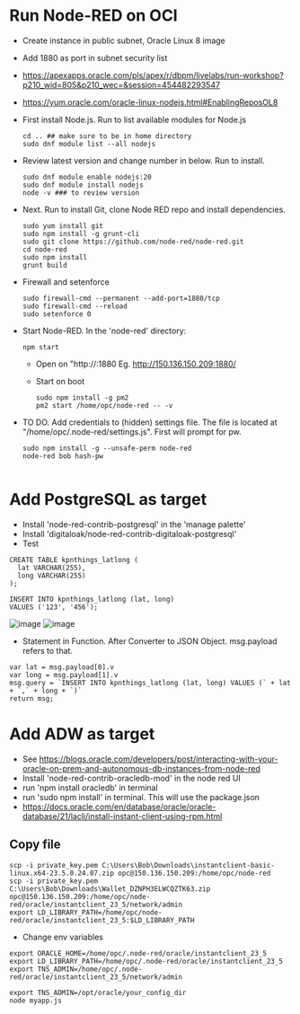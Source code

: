 # Run Node-RED on OCI

- Create instance in public subnet, Oracle Linux 8 image
- Add 1880 as port in subnet security list
- https://apexapps.oracle.com/pls/apex/r/dbpm/livelabs/run-workshop?p210_wid=805&p210_wec=&session=454482293547
- https://yum.oracle.com/oracle-linux-nodejs.html#EnablingReposOL8

- First install Node.js. Run to list available modules for Node.js
  ```
  cd .. ## make sure to be in home directory
  sudo dnf module list --all nodejs
  ```

- Review latest version and change number in below. Run to install.
  ```
  sudo dnf module enable nodejs:20
  sudo dnf module install nodejs
  node -v ### to review version
  ```

- Next. Run to install Git, clone Node RED repo and install dependencies.
  ```
  sudo yum install git
  sudo npm install -g grunt-cli
  sudo git clone https://github.com/node-red/node-red.git
  cd node-red
  sudo npm install
  grunt build
  ```

- Firewall and setenforce
  ```
  sudo firewall-cmd --permanent --add-port=1880/tcp
  sudo firewall-cmd --reload
  sudo setenforce 0
  ```
 
- Start Node-RED. In the 'node-red' directory:
  ```
  npm start

  ```

  - Open on "http://<public ip>:1880
    Eg. http://150.136.150.209:1880/
 
  - Start on boot
    ```
    sudo npm install -g pm2
    pm2 start /home/opc/node-red -- -v
    ```
- TO DO. Add credentials to (hidden) settings file. The file is located at "/home/opc/.node-red/settings.js". First will prompt for pw.
  ```
  sudo npm install -g --unsafe-perm node-red
  node-red bob hash-pw


# Add PostgreSQL as target

- Install 'node-red-contrib-postgresql' in the 'manage palette'
- Install 'digitaloak/node-red-contrib-digitaloak-postgresql' 
- Test

```
CREATE TABLE kpnthings_latlong (
  lat VARCHAR(255),
  long VARCHAR(255)
);
```

```
INSERT INTO kpnthings_latlong (lat, long)
VALUES ('123', '456');
```

![image](https://github.com/user-attachments/assets/a2f996b2-c5a7-4f61-b36b-0fb8f954f681)
![image](https://github.com/user-attachments/assets/50ccaac6-c682-45a7-8285-8c5f9d599e21)

- Statement in Function. After Converter to JSON Object. msg.payload refers to that.
```
var lat = msg.payload[0].v
var long = msg.payload[1].v
msg.query = `INSERT INTO kpnthings_latlong (lat, long) VALUES (` + lat + `,` + long + `)`
return msg;
```




# Add ADW as target
- See https://blogs.oracle.com/developers/post/interacting-with-your-oracle-on-prem-and-autonomous-db-instances-from-node-red
- Install 'node-red-contrib-oracledb-mod' in the node red UI
- run 'npm install oracledb' in terminal
- run 'sudo npm install' in terminal. This will use the package.json
- https://docs.oracle.com/en/database/oracle/oracle-database/21/lacli/install-instant-client-using-rpm.html

## Copy file
```
scp -i private_key.pem C:\Users\Bob\Downloads\instantclient-basic-linux.x64-23.5.0.24.07.zip opc@150.136.150.209:/home/opc/node-red
scp -i private_key.pem C:\Users\Bob\Downloads\Wallet_DZNPH3ELWCQZTK63.zip opc@150.136.150.209:/home/opc/node-red/oracle/instantclient_23_5/network/admin
export LD_LIBRARY_PATH=/home/opc/node-red/oracle/instantclient_23_5:$LD_LIBRARY_PATH
```

- Change env variables
```
export ORACLE_HOME=/home/opc/.node-red/oracle/instantclient_23_5
export LD_LIBRARY_PATH=/home/opc/.node-red/oracle/instantclient_23_5
export TNS_ADMIN=/home/opc/.node-red/oracle/instantclient_23_5/network/admin

export TNS_ADMIN=/opt/oracle/your_config_dir
node myapp.js

```




